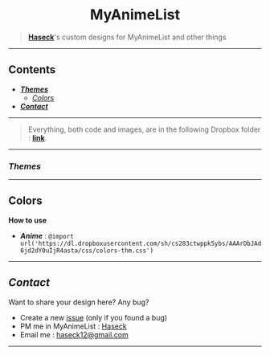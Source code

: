 <h1 style="text-align:center;font-weight:bold">MyAnimeList</h1>

> [**Haseck**](https://myanimelist.net/profile/Haseck "Haseck's Profile")'s custom designs for MyAnimeList and other things
---
## **Contents**
- [***Themes***](#Themes)
  - [*Colors*](#colors-thm)
- [***Contact***](#Contact)
---
> Everything, both code and images, are in the following Dropbox folder : [**link**](https://www.dropbox.com/sh/cs283ctwppk5ybs/AABBVENrQQg4EH2h3ykTIPXSa).
---

### ***Themes***
---
## **Colors**
**How to use**
- ***Anime*** : `@import url('https://dl.dropboxusercontent.com/sh/cs283ctwppk5ybs/AAArDbJAd6jd2dY0uIjR4asta/css/colors-thm.css')`
---
## *Contact*
Want to share your design here? Any bug?
- Create a new [issue](https://github.com/Haseck/MyAnimeList/issues/new) (only if you found a bug)
- PM me in MyAnimeList : [Haseck](https://myanimelist.net/mymessages.php?go=send&toname=Haseck)
- Email me : haseck12@gmail.com
---